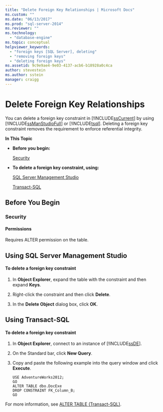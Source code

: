 ```yaml
---
title: "Delete Foreign Key Relationships | Microsoft Docs"
ms.custom: ""
ms.date: "06/13/2017"
ms.prod: "sql-server-2014"
ms.reviewer: ""
ms.technology: 
  - "database-engine"
ms.topic: conceptual
helpviewer_keywords: 
  - "foreign keys [SQL Server], deleting"
  - "removing foreign keys"
  - "deleting foreign keys"
ms.assetid: 9c9e9ae4-9e03-4137-acb6-b18928a0c4ca
author: stevestein
ms.author: sstein
manager: craigg
---
```

# Delete Foreign Key Relationships
  You can delete a foreign key constraint in [!INCLUDE[ssCurrent](../../includes/sscurrent-md.md)] by using [!INCLUDE[ssManStudioFull](../../includes/ssmanstudiofull-md.md)] or [!INCLUDE[tsql](../../includes/tsql-md.md)]. Deleting a foreign key constraint removes the requirement to enforce referential integrity.  
  
 **In This Topic**  
  
-   **Before you begin:**  
  
     [Security](#Security)  
  
-   **To delete a foreign key constraint, using:**  
  
     [SQL Server Management Studio](#SSMSProcedure)  
  
     [Transact-SQL](#TsqlProcedure)  
  
##  <a name="BeforeYouBegin"></a> Before You Begin  
  
###  <a name="Security"></a> Security  
  
####  <a name="Permissions"></a> Permissions  
 Requires ALTER permission on the table.  
  
##  <a name="SSMSProcedure"></a> Using SQL Server Management Studio  
  
#### To delete a foreign key constraint  
  
1.  In **Object Explorer**, expand the table with the constraint and then expand **Keys**.  
  
2.  Right-click the constraint and then click **Delete**.  
  
3.  In the **Delete Object** dialog box, click **OK**.  
  
##  <a name="TsqlProcedure"></a> Using Transact-SQL  
  
#### To delete a foreign key constraint  
  
1.  In **Object Explorer**, connect to an instance of [!INCLUDE[ssDE](../../includes/ssde-md.md)].  
  
2.  On the Standard bar, click **New Query**.  
  
3.  Copy and paste the following example into the query window and click **Execute**.  
  
    ```  
    USE AdventureWorks2012;  
    GO  
    ALTER TABLE dbo.DocExe   
    DROP CONSTRAINT FK_Column_B;   
    GO  
    ```  
  
 For more information, see [ALTER TABLE &#40;Transact-SQL&#41;](/sql/t-sql/statements/alter-table-transact-sql).  
  
  
